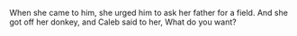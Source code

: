 When she came to him, she urged him to ask her father for a field. And she got off her donkey, and Caleb said to her, What do you want?
